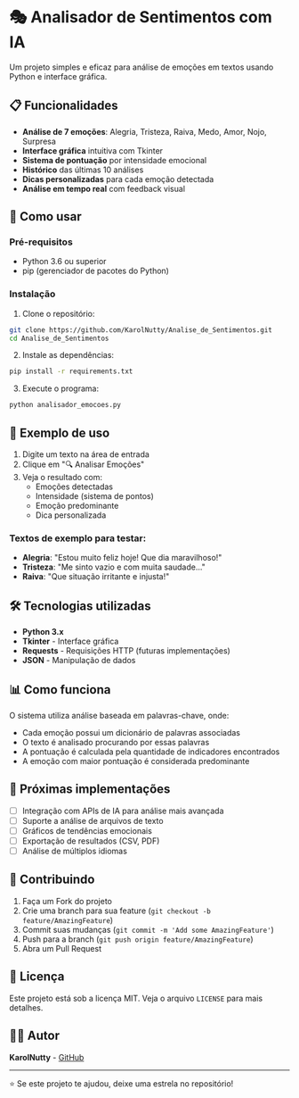 # 🎭 Analisador de Sentimentos com IA

Um projeto simples e eficaz para análise de emoções em textos usando Python e interface gráfica.

## 📋 Funcionalidades

- **Análise de 7 emoções**: Alegria, Tristeza, Raiva, Medo, Amor, Nojo, Surpresa
- **Interface gráfica** intuitiva com Tkinter
- **Sistema de pontuação** por intensidade emocional
- **Histórico** das últimas 10 análises
- **Dicas personalizadas** para cada emoção detectada
- **Análise em tempo real** com feedback visual

## 🚀 Como usar

### Pré-requisitos
- Python 3.6 ou superior
- pip (gerenciador de pacotes do Python)

### Instalação

1. Clone o repositório:
```bash
git clone https://github.com/KarolNutty/Analise_de_Sentimentos.git
cd Analise_de_Sentimentos
```

2. Instale as dependências:
```bash
pip install -r requirements.txt
```

3. Execute o programa:
```bash
python analisador_emocoes.py
```

## 🎯 Exemplo de uso

1. Digite um texto na área de entrada
2. Clique em "🔍 Analisar Emoções"
3. Veja o resultado com:
   - Emoções detectadas
   - Intensidade (sistema de pontos)
   - Emoção predominante
   - Dica personalizada

### Textos de exemplo para testar:
- **Alegria**: "Estou muito feliz hoje! Que dia maravilhoso!"
- **Tristeza**: "Me sinto vazio e com muita saudade..."
- **Raiva**: "Que situação irritante e injusta!"

## 🛠️ Tecnologias utilizadas

- **Python 3.x**
- **Tkinter** - Interface gráfica
- **Requests** - Requisições HTTP (futuras implementações)
- **JSON** - Manipulação de dados

## 📊 Como funciona

O sistema utiliza análise baseada em palavras-chave, onde:
- Cada emoção possui um dicionário de palavras associadas
- O texto é analisado procurando por essas palavras
- A pontuação é calculada pela quantidade de indicadores encontrados
- A emoção com maior pontuação é considerada predominante

## 🔮 Próximas implementações

- [ ] Integração com APIs de IA para análise mais avançada
- [ ] Suporte a análise de arquivos de texto
- [ ] Gráficos de tendências emocionais
- [ ] Exportação de resultados (CSV, PDF)
- [ ] Análise de múltiplos idiomas

## 🤝 Contribuindo

1. Faça um Fork do projeto
2. Crie uma branch para sua feature (`git checkout -b feature/AmazingFeature`)
3. Commit suas mudanças (`git commit -m 'Add some AmazingFeature'`)
4. Push para a branch (`git push origin feature/AmazingFeature`)
5. Abra um Pull Request

## 📄 Licença

Este projeto está sob a licença MIT. Veja o arquivo `LICENSE` para mais detalhes.

## 👨‍💻 Autor

**KarolNutty** - [GitHub](https://github.com/KarolNutty)

---

⭐ Se este projeto te ajudou, deixe uma estrela no repositório!